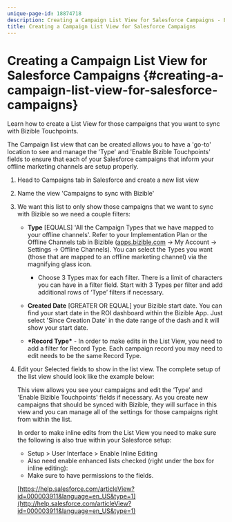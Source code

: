 ```yaml
---
unique-page-id: 18874718
description: Creating a Campaign List View for Salesforce Campaigns - Bizible - Product Documentation
title: Creating a Campaign List View for Salesforce Campaigns
---
```


# Creating a Campaign List View for Salesforce Campaigns {#creating-a-campaign-list-view-for-salesforce-campaigns}

Learn how to create a List View for those campaigns that you want to sync with Bizible Touchpoints.

The Campaign list view that can be created allows you to have a 'go-to' location to see and manage the 'Type' and 'Enable Bizible Touchpoints' fields to ensure that each of your Salesforce campaigns that inform your offline marketing channels are setup properly.

1. Head to Campaigns tab in Salesforce and create a new list view
1. Name the view 'Campaigns to sync with Bizible'
1. We want this list to only show those campaigns that we want to sync with Bizible so we need a couple filters:

    * **Type** [EQUALS] 'All the Campaign Types that we have mapped to your offline channels'. Refer to your Implementation Plan or the Offline Channels tab in Bizible ([apps.bizible.com](http://apps.bizible.com) -> My Account -> Settings -> Offline Channels). You can select the Types you want (those that are mapped to an offline marketing channel) via the magnifying glass icon.

        * Choose 3 Types max for each filter. There is a limit of characters you can have in a filter field. Start with 3 Types per filter and add additional rows of ‘Type’ filters if necessary.

    * **Created Date** [GREATER OR EQUAL] your Bizible start date. You can find your start date in the ROI dashboard within the Bizible App. Just select 'Since Creation Date' in the date range of the dash and it will show your start date.
    * **&#42;Record Type&#42;** - In order to make edits in the List View, you need to add a filter for Record Type. Each campaign record you may need to edit needs to be the same Record Type.

1. Edit your Selected fields to show in the list view. The complete setup of the list view should look like the example below:

   This view allows you see your campaigns and edit the ‘Type’ and 'Enable Bizible Touchpoints' fields if necessary. As you create new campaigns that should be synced with Bizible, they will surface in this view and you can manage all of the settings for those campaigns right from within the list.  
  
   In order to make inline edits from the List View you need to make sure the following is also true within your Salesforce setup:

    * Setup > User Interface > Enable Inline Editing
    * Also need enable enhanced lists checked (right under the box for inline editing):
    * Make sure to have permissions to the fields.

   [https://help.salesforce.com/articleView?id=000003911&language=en_US&type=1](http://help.salesforce.com/articleView?id=000003911&language=en_US&type=1)


